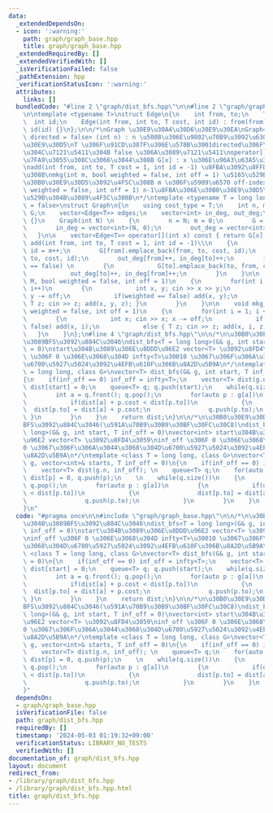 ```yaml
---
data:
  _extendedDependsOn:
  - icon: ':warning:'
    path: graph/graph_base.hpp
    title: graph/graph_base.hpp
  _extendedRequiredBy: []
  _extendedVerifiedWith: []
  _isVerificationFailed: false
  _pathExtension: hpp
  _verificationStatusIcon: ':warning:'
  attributes:
    links: []
  bundledCode: "#line 2 \"graph/dist_bfs.hpp\"\n\n#line 2 \"graph/graph_base.hpp\"\
    \n\ntemplate <typename T>\nstruct Edge\n{\n    int from, to;\n    T cost;\n  \
    \  int id;\n    Edge(int from, int to, T cost, int id) : from(from), to(to), cost(cost),\
    \ id(id) {}\n};\n\n/*\nGraph \u30E9\u30A4\u30D6\u30E9\u30EA\nGraph<T = long long,\
    \ directed = false> (int n) : n \u500B\u306E\u9802\u70B9\u3092\u6301\u3064\u30B0\
    \u30E9\u30D5\nT \u306F\u91CD\u307F\u306E\u578B\u3001directed\u306F\u6709\u5411\
    \u304C\u7121\u5411\u304B false \u306A\u3089\u7121\u5411\noperator[] \u304C\u5B9A\
    \u7FA9\u3055\u308C\u3066\u3044\u308B G[x] : x \u306E\u96A3\u63A5\u30EA\u30B9\u30C8\
    \nadd(int from, int to, T cost = 1, int id = -1) \u8FBA\u3092\u8FFD\u52A0\u3059\
    \u308B\nmkg(int m, bool weighted = false, int off = 1) \u5165\u529B\u304B\u3089\
    \u30B0\u30E9\u30D5\u3092\u4F5C\u308B m \u306F\u5909\u6570 off-index\nmkg_ancestor(bool\
    \ weighted = false, int off = 1) n-1\u8FBA\u306E\u30B0\u30E9\u30D5\u3092\u5165\
    \u529B\u304B\u3089\u4F5C\u308B\n*/\ntemplate <typename T = long long, bool directed\
    \ = false>\nstruct Graph\n{\n    using cost_type = T;\n    int n, m;\n    vector<vector<Edge<T>>>\
    \ G;\n    vector<Edge<T>> edges;\n    vector<int> in_deg, out_deg;\n\n    Graph()\
    \ {}\n    Graph(int N) \n    {\n        n = N; m = 0;\n        G = vector<vector<Edge<T>>>(N);\n\
    \        in_deg = vector<int>(N, 0);\n        out_deg = vector<int>(N, 0);\n \
    \   }\n\n    vector<Edge<T>> operator[](int x) const { return G[x]; }\n\n    void\
    \ add(int from, int to, T cost = 1, int id = -1)\\\n    {\n        if(id == -1)\
    \ id = m++;\n        G[from].emplace_back(from, to, cost, id);\n        edges.emplace_back(from,\
    \ to, cost, id);\n        out_deg[from]++, in_deg[to]++;\n        if(directed\
    \ == false) \n        {\n            G[to].emplace_back(to, from, cost, id);\n\
    \            out_deg[to]++, in_deg[from]++;\n        }\n    }\n\n    void mkg(int\
    \ M, bool weighted = false, int off = 1)\n    {\n        for(int i = 0; i < M;\
    \ i++)\n        {\n            int x, y; cin >> x >> y;\n            x -= off,\
    \ y -= off;\n            if(weighted == false) add(x, y);\n            else {\
    \ T z; cin >> z; add(x, y, z); }\n        }\n    }\n\n    void mkg_ancestor(bool\
    \ weighted = false, int off = 1)\n    {\n        for(int i = 1; i < n; i++)\n\
    \        {\n            int x; cin >> x; x -= off;\n            if(weighted ==\
    \ false) add(x, i);\n            else { T z; cin >> z; add(x, i, z); }\n     \
    \   }\n    }\n};\n#line 4 \"graph/dist_bfs.hpp\"\n\n/*\n\u30B0\u30E9\u30D5\u304B\
    \u3089BFS\u3092\u884C\u3046\ndist_bfs<T = long long>(G& g, int start, T inf_off\
    \ = 0)\nstart\u304B\u3089\u306E\u8DDD\u96E2 vector<T> \u3092\u8FD4\u3059\ninf_off\
    \ \u306F 0 \u306E\u3068\u304D infty<T>\u30010 \u3067\u306F\u306A\u3044\u3068\u304D\
    \u6700\u5927\u5024\u3092\u4EFB\u610F\u306B\u8A2D\u5B9A\n*/\ntemplate <class T\
    \ = long long, class G>\nvector<T> dist_bfs(G& g, int start, T inf_off = 0)\n\
    {\n    if(inf_off == 0) inf_off = infty<T>;\n    vector<T> dist(g.n, inf_off);\
    \ dist[start] = 0;\n    queue<T> q; q.push(start);\n    while(q.size())\n    {\n\
    \        int a = q.front(); q.pop();\n        for(auto p : g[a])\n        {\n\
    \            if(dist[a] + p.cost < dist[p.to])\n            {\n              \
    \  dist[p.to] = dist[a] + p.cost;\n                q.push(p.to);\n           \
    \ }\n        }\n    }\n    return dist;\n}\n\n/*\n\u30B0\u30E9\u30D5\u304B\u3089\
    BFS\u3092\u884C\u3046(\u591A\u70B9\u30B9\u30BF\u30FC\u30C8)\ndist_bfs<T = long\
    \ long>(G& g, int start, T inf_off = 0)\nvector<int> start\u304B\u3089\u306E\u8DDD\
    \u96E2 vector<T> \u3092\u8FD4\u3059\ninf_off \u306F 0 \u306E\u3068\u304D infty<T>\u3001\
    0 \u3067\u306F\u306A\u3044\u3068\u304D\u6700\u5927\u5024\u3092\u4EFB\u610F\u306B\
    \u8A2D\u5B9A\n*/\ntemplate <class T = long long, class G>\nvector<T> dist_bfs(G&\
    \ g, vector<int>& starts, T inf_off = 0)\n{\n    if(inf_off == 0) inf_off = infty<T>;\n\
    \    vector<T> dist(g.n, inf_off); \n    queue<T> q;\n    for(auto p : starts)\
    \ dist[p] = 0, q.push(p);\n    \n    while(q.size())\n    {\n        int a = q.front();\
    \ q.pop();\n        for(auto p : g[a])\n        {\n            if(dist[a] + p.cost\
    \ < dist[p.to])\n            {\n                dist[p.to] = dist[a] + p.cost;\n\
    \                q.push(p.to);\n            }\n        }\n    }\n    return dist;\n\
    }\n"
  code: "#pragma once\n\n#include \"graph/graph_base.hpp\"\n\n/*\n\u30B0\u30E9\u30D5\
    \u304B\u3089BFS\u3092\u884C\u3046\ndist_bfs<T = long long>(G& g, int start, T\
    \ inf_off = 0)\nstart\u304B\u3089\u306E\u8DDD\u96E2 vector<T> \u3092\u8FD4\u3059\
    \ninf_off \u306F 0 \u306E\u3068\u304D infty<T>\u30010 \u3067\u306F\u306A\u3044\
    \u3068\u304D\u6700\u5927\u5024\u3092\u4EFB\u610F\u306B\u8A2D\u5B9A\n*/\ntemplate\
    \ <class T = long long, class G>\nvector<T> dist_bfs(G& g, int start, T inf_off\
    \ = 0)\n{\n    if(inf_off == 0) inf_off = infty<T>;\n    vector<T> dist(g.n, inf_off);\
    \ dist[start] = 0;\n    queue<T> q; q.push(start);\n    while(q.size())\n    {\n\
    \        int a = q.front(); q.pop();\n        for(auto p : g[a])\n        {\n\
    \            if(dist[a] + p.cost < dist[p.to])\n            {\n              \
    \  dist[p.to] = dist[a] + p.cost;\n                q.push(p.to);\n           \
    \ }\n        }\n    }\n    return dist;\n}\n\n/*\n\u30B0\u30E9\u30D5\u304B\u3089\
    BFS\u3092\u884C\u3046(\u591A\u70B9\u30B9\u30BF\u30FC\u30C8)\ndist_bfs<T = long\
    \ long>(G& g, int start, T inf_off = 0)\nvector<int> start\u304B\u3089\u306E\u8DDD\
    \u96E2 vector<T> \u3092\u8FD4\u3059\ninf_off \u306F 0 \u306E\u3068\u304D infty<T>\u3001\
    0 \u3067\u306F\u306A\u3044\u3068\u304D\u6700\u5927\u5024\u3092\u4EFB\u610F\u306B\
    \u8A2D\u5B9A\n*/\ntemplate <class T = long long, class G>\nvector<T> dist_bfs(G&\
    \ g, vector<int>& starts, T inf_off = 0)\n{\n    if(inf_off == 0) inf_off = infty<T>;\n\
    \    vector<T> dist(g.n, inf_off); \n    queue<T> q;\n    for(auto p : starts)\
    \ dist[p] = 0, q.push(p);\n    \n    while(q.size())\n    {\n        int a = q.front();\
    \ q.pop();\n        for(auto p : g[a])\n        {\n            if(dist[a] + p.cost\
    \ < dist[p.to])\n            {\n                dist[p.to] = dist[a] + p.cost;\n\
    \                q.push(p.to);\n            }\n        }\n    }\n    return dist;\n\
    }"
  dependsOn:
  - graph/graph_base.hpp
  isVerificationFile: false
  path: graph/dist_bfs.hpp
  requiredBy: []
  timestamp: '2024-05-03 01:19:32+09:00'
  verificationStatus: LIBRARY_NO_TESTS
  verifiedWith: []
documentation_of: graph/dist_bfs.hpp
layout: document
redirect_from:
- /library/graph/dist_bfs.hpp
- /library/graph/dist_bfs.hpp.html
title: graph/dist_bfs.hpp
---
```

